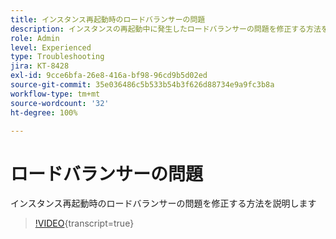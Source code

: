 ```yaml
---
title: インスタンス再起動時のロードバランサーの問題
description: インスタンスの再起動中に発生したロードバランサーの問題を修正する方法を説明します
role: Admin
level: Experienced
type: Troubleshooting
jira: KT-8428
exl-id: 9cce6bfa-26e8-416a-bf98-96cd9b5d02ed
source-git-commit: 35e036486c5b533b54b3f626d88734e9a9fc3b8a
workflow-type: tm+mt
source-wordcount: '32'
ht-degree: 100%

---
```


# ロードバランサーの問題

インスタンス再起動時のロードバランサーの問題を修正する方法を説明します
>[!VIDEO](https://video.tv.adobe.com/v/3437492?quality=12&learn=on&captions=jpn){transcript=true}

